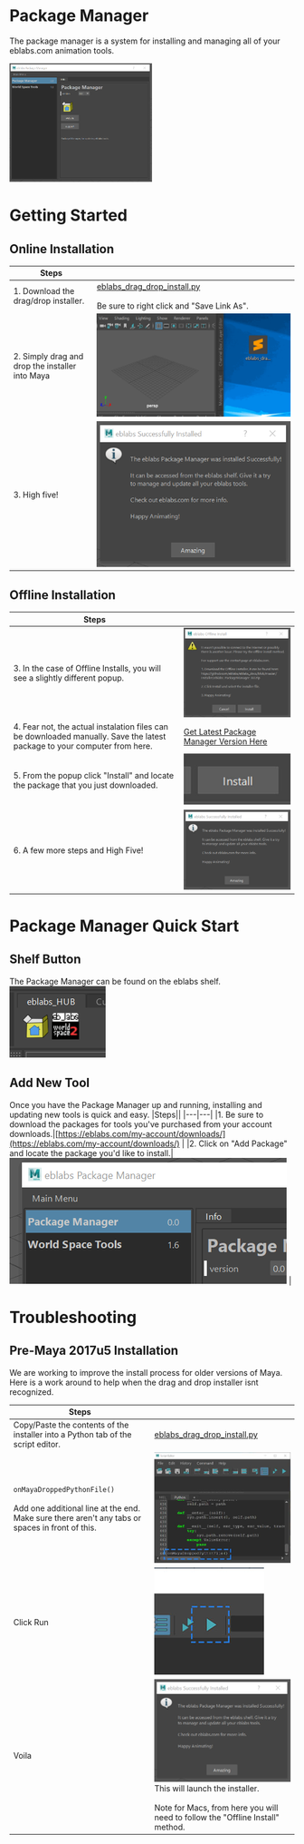 # Package Manager
The package manager is a system for installing and managing all of your eblabs.com animation tools. 


<img src="https://raw.githubusercontent.com/eblabs/eblabs_community/master/docs/PackageManager/eblabsPackageManager_UI.png" alt="image" width="50%"/>

# Getting Started

## Online Installation
|Steps||
|---|---|
|1. Download the drag/drop installer.|[eblabs_drag_drop_install.py](https://raw.githubusercontent.com/eblabs/eblabs_community/master/Installer/eblabs_drag_drop_install.py)<br/><br/>Be sure to right click and "Save Link As".|
|2. Simply drag and drop the installer into Maya|<img src="https://raw.githubusercontent.com/eblabs/eblabs_community/master/docs/PackageManager/eblabsPackageManager_installer.gif" alt="image"/>|
|3. High five! | <img src="https://raw.githubusercontent.com/eblabs/eblabs_community/master/docs/PackageManager/eblabsPackageManager_installer_success.png" alt="image"/> |

## Offline Installation
|Steps||
|---|---|
|3. In the case of Offline Installs, you will see a slightly different popup. |<img src="https://raw.githubusercontent.com/eblabs/eblabs_community/master/docs/PackageManager/eblabsPackageManager_installer_offline.png" alt="image"/>|
|4. Fear not, the actual instalation files can be downloaded manually. Save the latest package to your computer from here.|[Get Latest Package Manager Version Here](https://github.com/eblabs/eblabs_community/raw/master/Installer/versions/eblabs_PackageManager_0.5.6_compiled.zip)|
|5. From the popup click "Install" and locate the package that you just downloaded.|<img src="https://raw.githubusercontent.com/eblabs/eblabs_community/master/docs/PackageManager/data/PackageManager_Docs_InstallButton.jpg" alt="image"/>|
|6. A few more steps and High Five! | <img src="https://raw.githubusercontent.com/eblabs/eblabs_community/master/docs/PackageManager/eblabsPackageManager_installer_success.png" alt="image"/> |

# Package Manager Quick Start

## Shelf Button

The Package Manager can be found on the eblabs shelf.<br/>
![](https://raw.githubusercontent.com/eblabs/eblabs_community/master/docs/PackageManager/eblabsPackageManager_Shelf.png)

## Add New Tool
Once you have the Package Manager up and running, installing and updating new tools is quick and easy.
|Steps||
|---|---|
|1. Be sure to download the packages for tools you've purchased from your account downloads.|[https://eblabs.com/my-account/downloads/](https://eblabs.com/my-account/downloads/) |
|2. Click on "Add Package" and locate the package you'd like to install.|<img src="https://raw.githubusercontent.com/eblabs/eblabs_community/master/docs/PackageManager/eblabsPackageManager_addPackage.gif" alt="image"/> |

# Troubleshooting

## Pre-Maya 2017u5 Installation
We are working to improve the install process for older versions of Maya. Here is a work around to help when the drag and drop installer isnt recognized.

| Steps | |
| --- | --- |
|Copy/Paste the contents of the installer into a Python tab of the script editor.|[eblabs_drag_drop_install.py](https://raw.githubusercontent.com/eblabs/eblabs_community/master/Installer/eblabs_drag_drop_install.py)|
| ```onMayaDroppedPythonFile()``` <br/><br/> Add one additional line at the end. Make sure there aren't any tabs or spaces in front of this. | <img src="https://raw.githubusercontent.com/eblabs/eblabs_community/master/docs/PackageManager/data/Troubleshooting_pre2017Fix.jpg" alt="image"/> |
|Click Run|<img src="https://raw.githubusercontent.com/eblabs/eblabs_community/master/docs/PackageManager/data/Troubleshooting_pre2017Fix_RunSmall.jpg" alt="image"/>|
|Voila|<img src="https://raw.githubusercontent.com/eblabs/eblabs_community/master/docs/PackageManager/eblabsPackageManager_installer_success.png" alt="image"/><br/>This will launch the installer. <br/><br/>Note for Macs, from here you will need to follow the "Offline Install" method. </br>|
